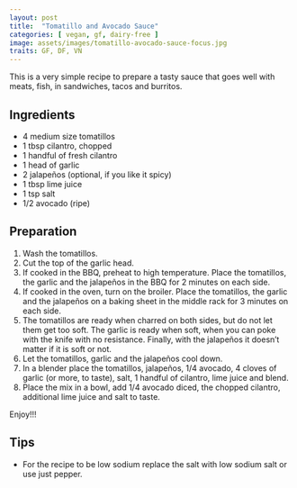 ```yaml
---
layout: post
title:  "Tomatillo and Avocado Sauce"
categories: [ vegan, gf, dairy-free ]
image: assets/images/tomatillo-avocado-sauce-focus.jpg
traits: GF, DF, VN
---
```


This is a very simple recipe to prepare a tasty sauce that goes well with meats, fish, in sandwiches, tacos and burritos.

## Ingredients

* 4 medium size tomatillos 
* 1 tbsp cilantro, chopped
* 1 handful of fresh cilantro 
* 1 head of garlic
* 2 jalapeños (optional, if you like it spicy)
* 1 tbsp lime juice
* 1 tsp salt
* 1/2 avocado (ripe)


## Preparation

1. Wash the tomatillos.
2. Cut the top of the garlic head.
3. If cooked in the BBQ, preheat to high temperature. Place the tomatillos, the garlic and the jalapeños in the BBQ for 2 minutes on each side.  
4. If cooked in the oven, turn on the broiler. Place the tomatillos, the garlic and the jalapeños on a baking sheet in the middle rack for 3 minutes on each side.
5. The tomatillos are ready when charred on both sides, but do not let them get too soft. The garlic is ready when soft, when you can poke with the knife with no resistance. Finally, with the jalapeños it doesn’t matter if it is soft or not.  
6. Let the tomatillos, garlic and the jalapeños cool down.
7. In a blender place the tomatillos, jalapeños, 1/4 avocado, 4 cloves of garlic (or more, to taste), salt, 1 handful of cilantro, lime juice and blend.
8. Place the mix in a bowl, add 1/4 avocado diced, the chopped cilantro, additional lime juice and salt to taste.  


Enjoy!!!


 


## Tips

* For the recipe to be low sodium replace the salt with low sodium salt or use just pepper.


